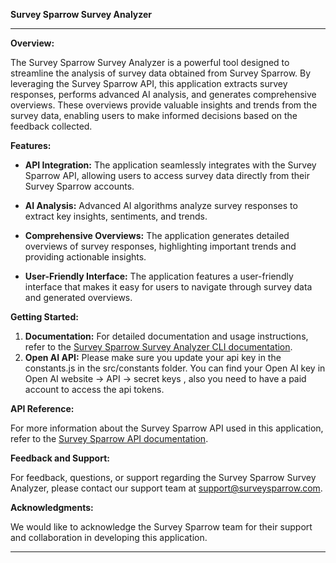 **Survey Sparrow Survey Analyzer**

---

**Overview:**

The Survey Sparrow Survey Analyzer is a powerful tool designed to streamline the analysis of survey data obtained from Survey Sparrow. By leveraging the Survey Sparrow API, this application extracts survey responses, performs advanced AI analysis, and generates comprehensive overviews. These overviews provide valuable insights and trends from the survey data, enabling users to make informed decisions based on the feedback collected.

**Features:**

- **API Integration:** The application seamlessly integrates with the Survey Sparrow API, allowing users to access survey data directly from their Survey Sparrow accounts.

- **AI Analysis:** Advanced AI algorithms analyze survey responses to extract key insights, sentiments, and trends.

- **Comprehensive Overviews:** The application generates detailed overviews of survey responses, highlighting important trends and providing actionable insights.

- **User-Friendly Interface:** The application features a user-friendly interface that makes it easy for users to navigate through survey data and generated overviews.

**Getting Started:**

1. **Documentation:** For detailed documentation and usage instructions, refer to the [Survey Sparrow Survey Analyzer CLI documentation](https://sdk.surveysparrow.dev/).
2. **Open AI API:** Please make sure you update your api key in the constants.js in the src/constants folder. You can find your Open AI key in Open AI website -> API -> secret keys , also you need to have a paid account to access the api tokens.

**API Reference:**

For more information about the Survey Sparrow API used in this application, refer to the [Survey Sparrow API documentation](https://developers.surveysparrow.com/rest-apis).

**Feedback and Support:**

For feedback, questions, or support regarding the Survey Sparrow Survey Analyzer, please contact our support team at support@surveysparrow.com.

**Acknowledgments:**

We would like to acknowledge the Survey Sparrow team for their support and collaboration in developing this application.

---
